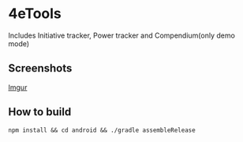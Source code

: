 # 4eTools

Includes Initiative tracker, Power tracker and Compendium(only demo mode)
## Screenshots
[Imgur](https://imgur.com/a/e6EtK09)
## How to build
`npm install && cd android && ./gradle assembleRelease`
